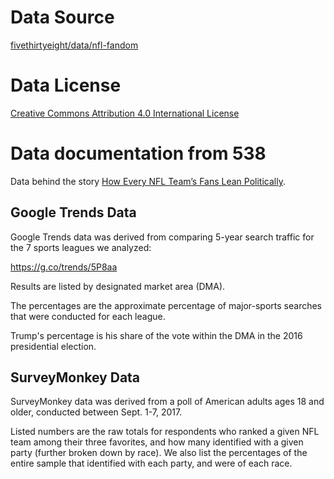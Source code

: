 # Data Source
[fivethirtyeight/data/nfl-fandom](https://github.com/fivethirtyeight/data/tree/master/nfl-fandom)

# Data License
[Creative Commons Attribution 4.0 International License](http://creativecommons.org/licenses/by/4.0/)

# Data documentation from 538
Data behind the story [How Every NFL Team’s Fans Lean Politically](https://fivethirtyeight.com/features/how-every-nfl-teams-fans-lean-politically).

## Google Trends Data
Google Trends data was derived from comparing 5-year search traffic for the 7 sports leagues we analyzed:

https://g.co/trends/5P8aa

Results are listed by designated market area (DMA).

The percentages are the approximate percentage of major-sports searches that were conducted for each league.

Trump's percentage is his share of the vote within the DMA in the 2016 presidential election.

## SurveyMonkey Data

SurveyMonkey data was derived from a poll of American adults ages 18 and older, conducted between Sept. 1-7, 2017.

Listed numbers are the raw totals for respondents who ranked a given NFL team among their three favorites, and how many identified with a given party (further broken down by race). We also list the percentages of the entire sample that identified with each party, and were of each race.
